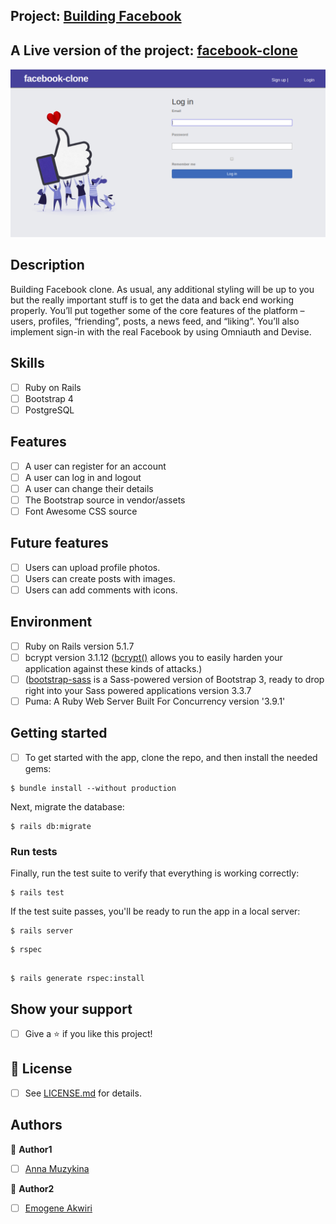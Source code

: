 ## Project: [Building Facebook](https://www.theodinproject.com/courses/ruby-on-rails/lessons/final-project)

## A Live version of the project:  [facebook-clone](https://desolate-bastion-95748.herokuapp.com/login)
![screen](https://github.com/Anna-Myzukina/facebook-clone/blob/master/app/assets/images/1.png)

## Description

Building Facebook clone. As usual, any additional styling will be up to you but the really important stuff is to get the data and back end working properly. You’ll put together some of the core features of the platform – users, profiles, “friending”, posts, a news feed, and “liking”. You’ll also implement sign-in with the real Facebook by using Omniauth and Devise.

## Skills 
- [ ] Ruby on Rails
- [ ] Bootstrap 4
- [ ] PostgreSQL

## Features
- [ ] A user can register for an account
- [ ] A user can log in and logout
- [ ] A user can change their details
- [ ] The Bootstrap source in vendor/assets
- [ ] Font Awesome CSS source

## Future features
- [ ] Users can upload profile photos.
- [ ] Users can create posts with images.
- [ ] Users can add comments with icons.

## Environment
- [ ] Ruby on Rails version 5.1.7
- [ ] bcrypt version 3.1.12 ([bcrypt()](https://github.com/codahale/bcrypt-ruby) allows you to easily harden your application against these kinds of attacks.)
- [ ] ([bootstrap-sass](https://www.rubydoc.info/gems/bootstrap-sass/3.3.6) is a Sass-powered version of Bootstrap 3, ready to drop right into your Sass powered applications version 3.3.7
- [ ] Puma: A Ruby Web Server Built For Concurrency version '3.9.1'

## Getting started
- [ ] To get started with the app, clone the repo, and then install the needed gems:

```
$ bundle install --without production
```

Next, migrate the database:

```
$ rails db:migrate
```

### Run tests

Finally, run the test suite to verify that everything is working correctly:

```
$ rails test
```

If the test suite passes, you'll be ready to run the app in a local server:

```
$ rails server
```

```
$ rspec
```

```

$ rails generate rspec:install
```

## Show your support

- [ ] Give a ⭐️ if you like this project!

## 📝 License

* [ ] See [LICENSE.md](https://github.com/Anna-Myzukina/facebook-clone/blob/master/LICENSE.md) for details.

## Authors

👤 **Author1**
* [ ] [Anna Muzykina](https://github.com/Anna-Myzukina)

👤 **Author2**
* [ ] [Emogene Akwiri](https://github.com/Elukoye)
